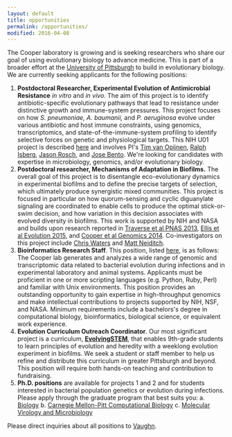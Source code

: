 ```yaml
---
layout: default
title: opportunities
permalink: /opportunities/
modified: 2016-04-08
---
```


The Cooper laboratory is growing and is seeking researchers who share our goal of using evolutionary biology to advance medicine. This is part of a broader effort at the [University of Pittsburgh](http://pitt.edu) to build in evolutionary biology. We are currently seeking applicants for the following positions:

1. **Postdoctoral Researcher, Experimental Evolution of Antimicrobial Resistance** *in vitro* and *in vivo*. The aim of this project is to identify antibiotic-specific evolutionary pathways that lead to resistance under distinctive growth and immune-system pressures. This project focuses on how *S. pneumoniae, A. baumanii,* and *P. aeruginosa* evolve under various antibiotic and host immune constraints, using genomics, transcriptomics, and state-of-the-immune-system profiling to identify selective forces on genetic and physiological targets. This NIH U01 project is described [here](https://projectreporter.nih.gov/project_info_description.cfm?aid=9108644&icde=28937273) and involves PI's [Tim van Opijnen](http://www.vanopijnenlab.com/), [Ralph Isberg](http://sackler.tufts.edu/Faculty-and-Research/Faculty-Profiles/Ralph-Isberg-Profile), [Jason Rosch](https://www.stjude.org/directory/r/jason-rosch.html), and [Jose Bento](http://www.jbento.net/). We're looking for candidates with expertise in microbiology, genomics, and/or evolutionary biology.  
2.  **Postdoctoral researcher, Mechanisms of Adaptation in Biofilms.** The overall goal of this project is to disentangle eco-evolutionary dynamics in experimental biofilms and to define the precise targets of selection, which ultimately produce synergistic mixed communities. This project is focused in particular on how quorum-sensing and cyclic diguanylate signaling are coordinated to enable cells to produce the optimal stick-or-swim decision, and how variation in this decision associates with evolved diversity in biofilms. This work is supported by NIH and NASA and builds upon research reported in [Traverse et al PNAS 2013](http://www.pnas.org/content/110/3/E250.abstract.html?etoc), [Ellis et al Evolution 2015](http://onlinelibrary.wiley.com/doi/10.1111/evo.12581/full), and [Cooper et al Genomics 2014](http://www.sciencedirect.com/science/article/pii/S0888754314001840). Co-investigators on this project include [Chris Waters](https://msu.edu/~watersc3/people.html) and [Matt Neiditch](http://njms.rutgers.edu/departments/molecular_genetics/faculty/neiditch/).
3.   **Bioinformatics Research Staff**. This position, listed [here](https://www.pittsource.com/hr/postings/117344/preview), is as follows:  The Cooper lab generates and analyzes a wide range of genomic and transcriptomic data related to bacterial evolution during infections and in experimental laboratory and animal systems. Applicants must be proficient in one or more scripting languages (e.g. Python, Ruby, Perl) and familiar with Unix environments. This position provides an outstanding opportunity to gain expertise in high-throughput genomics and make intellectual contributions to projects supported by NIH, NSF, and NASA. Minimum requirements include a bachelors's degree in computational biology, bioinformatics, biological science, or equivalent work experience. 
4.   **Evolution Curriculum Outreach Coordinator**. Our most significant project is a curriculum, [**EvolvingSTEM**](http://evolvingstem.org), that enables 9th-grade students to learn principles of evolution and heredity with a weeklong evolution experiment in biofilms. We seek a student or staff member to help us refine and distribute this curriculum in greater Pittsburgh and beyond. This position will require both hands-on teaching and contribution to fundraising.
5.   **Ph.D. positions** are available for projects 1 and 2 and for students interested in bacterial population genetics or evolution during infections. Please apply through the graduate program that best suits you:
  a. [Biology](http://biology.pitt.edu/graduate)
  b. [Carnegie Mellon-Pitt Computational Biology](http://www.compbio.cmu.edu/)
  c. [Molecular Virology and Microbiology](http://www.mvm.pitt.edu/)

Please direct inquiries about all positions to [Vaughn](mailto://vaughn.cooper@pitt.edu).

